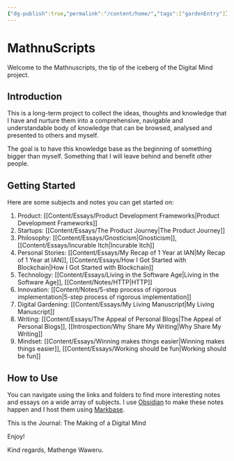 ```yaml
---
{"dg-publish":true,"permalink":"/content/home/","tags":["gardenEntry"]}
---
```


# MathnuScripts

Welcome to the Mathnuscripts, the tip of the iceberg of the Digital Mind project.

## Introduction
This is a long-term project to collect the ideas, thoughts and knowledge that I have and nurture them into a comprehensive, navigable and understandable body of knowledge that can be browsed, analysed and presented to others and myself.

The goal is to have this knowledge base as the beginning of something bigger than myself. Something that I will leave behind and benefit other people.

## Getting Started
Here are some subjects and notes you can get started on: 
1. Product: [[Content/Essays/Product Development Frameworks\|Product Development Frameworks]]
2. Startups: [[Content/Essays/The Product Journey\|The Product Journey]]
3. Philosophy: [[Content/Essays/Gnosticism\|Gnosticism]], [[Content/Essays/Incurable Itch\|Incurable Itch]]
4. Personal Stories: [[Content/Essays/My Recap of 1 Year at IAN\|My Recap of 1 Year at IAN]], [[Content/Essays/How I Got Started with Blockchain\|How I Got Started with Blockchain]]
5. Technology: [[Content/Essays/Living in the Software Age\|Living in the Software Age]], [[Content/Notes/HTTP\|HTTP]]
6. Innovation: [[Content/Notes/5-step process of rigorous implementation\|5-step process of rigorous implementation]]
7. Digital Gardening: [[Content/Essays/My Living Manuscript\|My Living Manuscript]]
8. Writing: [[Content/Essays/The Appeal of Personal Blogs\|The Appeal of Personal Blogs]], [[Introspection/Why Share My Writing\|Why Share My Writing]]
9. Mindset: [[Content/Essays/Winning makes things easier\|Winning makes things easier]], [[Content/Essays/Working should be fun\|Working should be fun]]

## How to Use
You can navigate using the links and folders to find more interesting notes and essays on a wide array of subjects. I use [Obsidian](https://obsidian.md/) to make these notes happen and I host them using [Markbase](https://www.markbase.xyz/Home).

This is the Journal: The Making of a Digital Mind

Enjoy!

Kind regards,
Mathenge Waweru.